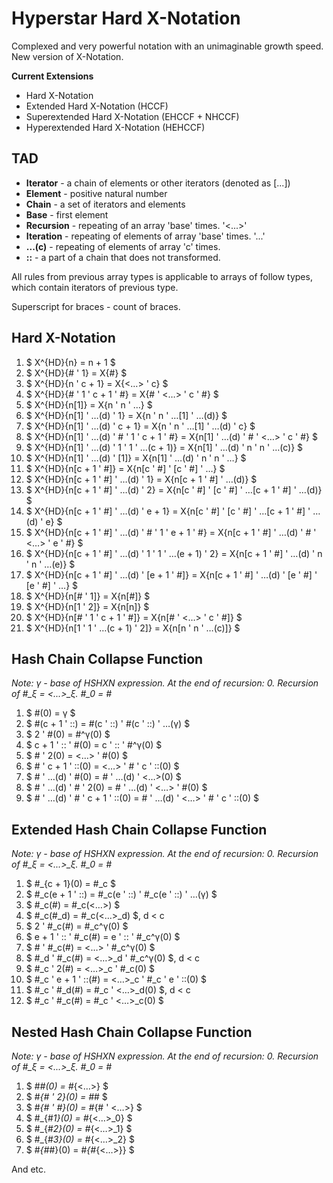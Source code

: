 # Hyperstar Hard X-Notation

Complexed and very powerful notation with an unimaginable growth speed. New version of X-Notation.

**Current Extensions**
- Hard X-Notation
- Extended Hard X-Notation (HCCF)
- Superextended Hard X-Notation (EHCCF + NHCCF)
- Hyperextended Hard X-Notation (HEHCCF)

## TAD

- **Iterator** - a chain of elements or other iterators (denoted as [...])
- **Element** - positive natural number
- **Chain** - a set of iterators and elements
- **Base** - first element
- **Recursion** - repeating of an array 'base' times. '<...>'
- **Iteration** - repeating of elements of array 'base' times. '...'
- **...(c)** - repeating of elements of array 'c' times.
- **::** - a part of a chain that does not transformed.

All rules from previous array types is applicable to arrays of follow types, which contain iterators of previous type.

Superscript for braces - count of braces.

## Hard X-Notation

1. $ X^{HD}\{n\} = n + 1 $
2. $ X^{HD}\{\# ' 1\} = X\{\#\} $
3. $ X^{HD}\{n ' c + 1\} = X\{<…> ' c\} $
4. $ X^{HD}\{\# ' 1 ' c + 1 ' \#\} = X\{\# ' <…> ' c ' \#\} $
5. $ X^{HD}\{n[1]\} = X\{n ' n ' …\} $
6. $ X^{HD}\{n[1] ' …(d) ' 1\} = X\{n ' n ' …[1] ' …(d)\} $
7. $ X^{HD}\{n[1] ' …(d) ' c + 1\} = X\{n ' n ' …[1] ' …(d) ' c\} $
8. $ X^{HD}\{n[1] ' …(d) ' \# ' 1 ' c + 1 ' \#\} = X\{n[1] ' …(d) ' \# ' <…> ' c ' \#\} $
9. $ X^{HD}\{n[1] ' …(d) ' 1 ' 1 ' …(c + 1)\} = X\{n[1] ' …(d) ' n ' n ' …(c)\} $
10. $ X^{HD}\{n[1] ' …(d) ' [1]\} = X\{n[1] ' …(d) ' n ' n ' …\} $
11. $ X^{HD}\{n[c + 1 ' \#]\} = X\{n[c ' \#] ' [c ' \#] ' …\} $
12. $ X^{HD}\{n[c + 1 ' \#] ' …(d) ' 1\} = X\{n[c + 1 ' \#] ' …(d)\} $
12. $ X^{HD}\{n[c + 1 ' \#] ' …(d) ' 2\} = X\{n[c ' \#] ' [c ' \#] ' …[c + 1 ' \#] ' …(d)\} $
13. $ X^{HD}\{n[c + 1 ' \#] ' …(d) ' e + 1\} = X\{n[c ' \#] ' [c ' \#] ' …[c + 1 ' \#] ' …(d) ' e\} $
14. $ X^{HD}\{n[c + 1 ' \#] ' …(d) ' \# ' 1 ' e + 1 ' \#\} = X\{n[c + 1 ' \#] ' …(d) ' \# ' <…> ' e ' \#\} $
15. $ X^{HD}\{n[c + 1 ' \#] ' …(d) ' 1 ' 1 ' …(e + 1) ' 2\} = X\{n[c + 1 ' \#] ' …(d) ' n ' n ' …(e)\} $
16. $ X^{HD}\{n[c + 1 ' \#] ' …(d) ' [e + 1 ' \#]\} = X\{n[c + 1 ' \#] ' …(d) ' [e ' \#] ' [e ' \#] ' …\} $
17. $ X^{HD}\{n[\# ' 1]\} = X\{n[\#]\} $
17. $ X^{HD}\{n[1 ' 2]\} = X\{n[n]\} $
18. $ X^{HD}\{n[\# ' 1 ' c + 1 ' \#]\} = X\{n[\# ' <…> ' c ' \#]\} $
19. $ X^{HD}\{n[1 ' 1 ' …(c + 1) ' 2]\} = X\{n[n ' n ' …(c)]\} $

## Hash Chain Collapse Function

*Note: γ - base of HSHXN expression. At the end of recursion: 0. Recursion of #_ξ = <...>_ξ. #_0 = #*

1. $ \#(0) = γ $
2. $ \#(c + 1 ' ::) = \#(c ' ::) ' \#(c ' ::) ' …(γ) $
3. $ 2 ' \#(0) = \#^γ(0) $
4. $ c + 1 ' :: ' \#(0) = c ' :: ' \#^γ(0) $
5. $ \# ' 2(0) = <…> ' \#(0) $
6. $ \# ' c + 1 ' ::(0) = <…> ' \# ' c ' ::(0) $
7. $ \# ' …(d) ' \#(0) = \# ' …(d) ' <…>(0) $
8. $ \# ' …(d) ' \# ' 2(0) = \# ' …(d) ' <…> ' \#(0) $
9. $ \# ' …(d) ' \# ' c + 1 ' ::(0) = \# ' …(d) ' <…> ' \# ' c ' ::(0) $

## Extended Hash Chain Collapse Function

*Note: γ - base of HSHXN expression. At the end of recursion: 0. Recursion of #_ξ = <...>_ξ. #_0 = #*

1. $ \#_{c + 1}(0) = \#_c $
2. $ \#_c(e + 1 ' ::) = \#_c(e ' ::) ' \#_c(e ' ::) ' …(γ) $
3. $ \#_c(\#) = \#_c(<…>) $
4. $ \#_c(\#_d) = \#_c(<…>_d) $, d < c
5. $ 2 ' \#_c(\#) = \#_c^γ(0) $
6. $ e + 1 ' :: ' \#_c(\#) = e ' :: ' \#_c^γ(0) $
7. $ \# ' \#_c(\#) = <…> ' \#_c^γ(0) $
8. $ \#_d ' \#_c(\#) = <…>_d ' \#_c^γ(0) $, d < c
9. $ \#_c ' 2(\#) = <…>_c ' \#_c(0) $
10. $ \#_c ' e + 1 ' ::(\#) = <…>_c ' \#_c ' e ' ::(0) $
11. $ \#_c ' \#_d(\#) = \#_c ' <…>_d(0) $, d < c
12. $ \#_c ' \#_c(\#) = \#_c ' <…>_c(0) $

## Nested Hash Chain Collapse Function

*Note: γ - base of HSHXN expression. At the end of recursion: 0. Recursion of #_ξ = <...>_ξ. #_0 = #*

1. $ \#_\#(0) = \#_{<…>} $
2. $ \#_{\# ' 2}(0) = \#_\# $
3. $ \#_{\# ' \#}(0) = \#_{\# ' <…>} $
4. $ \#_{\#_1}(0) = \#_{<…>_0} $
5. $ \#_{\#_2}(0) = \#_{<…>_1} $
6. $ \#_{\#_3}(0) = \#_{<…>_2} $
7. $ \#_{\#_\#}(0) = \#_{\#_{<…>}} $


And etc.


